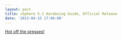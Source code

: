 ```yaml
---
layout: post
title: vSphere 5.1 Hardening Guide, Official Release
date: '2013-04-15 17:00:00'
---
```


[Hot off the presses!](http://communities.vmware.com/docs/DOC-22981)